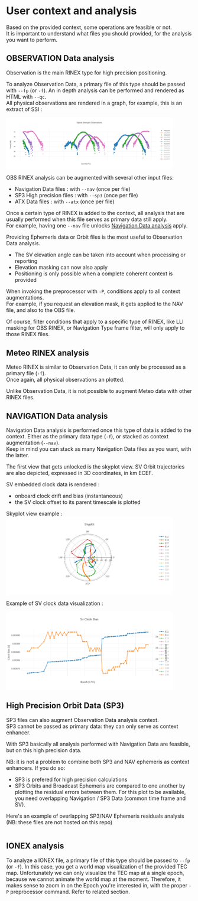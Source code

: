 User context and analysis
=========================

Based on the provided context, some operations are feasible or not.  
It is important to understand what files you should provided, for the analysis you want to perform.

## OBSERVATION Data analysis

Observation is the main RINEX type for high precision positioning.

To analyze Observation Data, a primary file of this type should be passed
with `--fp` (or `-f`). An in depth analysis can be performed and rendered as HTML with `--qc`.  
All physical observations are rendered in a graph, for example, this is an extract
of SSI :

<img align="center" width="450" src="https://github.com/georust/rinex/blob/main/doc/plots/esbc00dnk_ssi.png">

OBS RINEX analysis can be augmented with several other input files:
- Navigation Data files : with `--nav` (once per file)
- SP3 High precision files : with `--sp3` (once per file)
- ATX Data files : with `--atx` (once per file)

Once a certain type of RINEX is added to the context, all analysis
that are usually performed when this file serves as primary data still apply.  
For example, having one `--nav` file unlocks
[Navigation Data analysis](https://github.com/georust/rinex/blob/main/rinex-cli/doc/file-combination.md#navigation-data-analysis)
apply.

Providing Ephemeris data or Orbit files is the most useful to Observation Data analysis.

- The SV elevation angle can be taken into account when processing or reporting
- Elevation masking can now also apply
- Positioning is only possible when a complete coherent context is provided

When invoking the preprocessor with `-P`, conditions apply to all context augmentations.  
For example, if you request an elevation mask, it gets applied to the NAV file,
and also to the OBS file.

Of course, filter conditions that apply to a specific type of RINEX,
like LLI masking for OBS RINEX, or Navigation Type frame filter, will only apply
to those RINEX files.

## Meteo RINEX analysis

Meteo RINEX is similar to Observation Data, it can only be processed as a primary file (`-f`).  
Once again, all physical observations an plotted.  

Unlike Observation Data, it is not possible to augment Meteo data with other RINEX files.

## NAVIGATION Data analysis

Navigation Data analysis is performed once this type of data is added to the context.
Either as the primary data type (`-f`), or stacked as context augmentation (`--nav`).  
Keep in mind you can stack as many Navigation Data files as you want, with the latter.

The first view that gets unlocked is the skyplot view.
SV Orbit trajectories are also depicted, expressed in 3D coordinates, in km ECEF.

SV embedded clock data is rendered :
- onboard clock drift and bias (instantaneous)
- the SV clock offset to its parent timescale is plotted 

Skyplot view example : 
<img align="center" width="450" src="https://github.com/georust/rinex/blob/main/doc/plots/skyplot.png">

Example of SV clock data visualization :

<img align="center" width="450" src="https://github.com/georust/rinex/blob/main/doc/plots/sv_clocks.png">

## High Precision Orbit Data (SP3)

SP3 files can also augment Observation Data analysis context.  
SP3 cannot be passed as primary data: they can only serve as context enhancer.

With SP3 basically all analysis performed with Navigation Data are feasible,
but on this high precision data.

NB: it is not a problem to combine both SP3 and NAV ephemeris as context enhancers.
If you do so:

- SP3 is prefered for high precision calculations
- SP3 Orbits and Broadcast Ephemeris are compared to one another by plotting
the residual errors between them. For this plot to be available, you need overlapping
Navigation / SP3 Data (common time frame and SV).

Here's an example of overlapping SP3/NAV Ephemeris residuals analysis 
(NB: these files are not hosted on this repo)

```bash

```

## IONEX analysis

To analyze a IONEX file, a primary file of this type should be passed
to `--fp` (or `-f`). In this case, you get a world map visualization
of the provided TEC map. Unfortunately we can only visualize the TEC map
at a single epoch, because we cannot animate the world map at the moment.
Therefore, it makes sense to zoom in on the Epoch you're interested in,
with the proper `-P` preprocessor command. Refer to related section.

